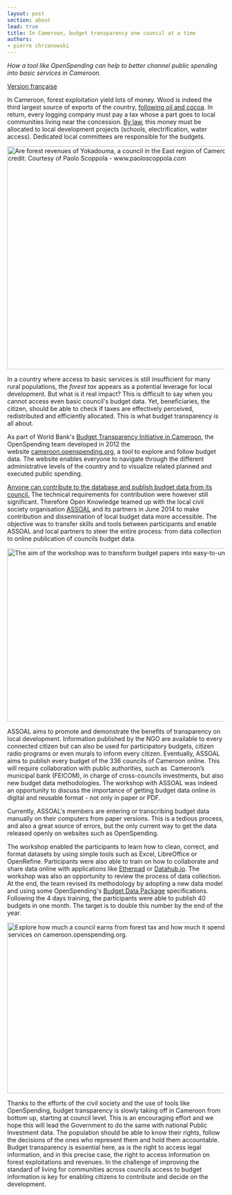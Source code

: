 ```yaml
---
layout: post
section: about
lead: true
title: In Cameroon, budget transparency one council at a time
authors:
- pierre chrzanowski
---
```

<em>How a tool like OpenSpending can help to better channel public spending into basic services in Cameroon.</em>

<a href="http://community.openspending.org/2014/08/au-cameroun-la-transparence-budgetaire-village-par-village/" target="_blank">Version française</a>

<p dir="ltr">In Cameroon, forest exploitation yield lots of money. Wood is indeed the third largest source of exports of the country, <a href="http://atlas.media.mit.edu/explore/tree_map/hs/export/cmr/all/show/2010/" target="_blank">following oil and cocoa</a>. In return, every logging company must pay a tax whose a part goes to local communities living near the concession. <a href="http://www.droit-afrique.com/images/textes/Cameroun/Cameroun%20-%20Loi%20foret.pdf" target="_blank">By law</a>, this money must be allocated to local development projects (schools, electrification, water access). Dedicated local committees are responsible for the budgets.

<a href="http://0.0.0.0:8080/wp-content/uploads/2014/08/Yokadouma.jpg"><img title="Are forest revenues of Yokadouma, a council in the East region of Cameroon, invested in basic services? Image credit: Courtesy of Paolo Scoppola - www.paoloscoppola.com" alt="Are forest revenues of Yokadouma, a council in the East region of Cameroon, invested in basic services? Image credit: Courtesy of Paolo Scoppola - www.paoloscoppola.com" src="http://0.0.0.0:8080/wp-content/uploads/2014/08/Yokadouma.jpg" width="800" height="515" /></a>

<p dir="ltr">In a country where access to basic services is still insufficient for many rural populations, the <em>forest tax</em> appears as a potential leverage for local development. But what is it real impact? This is difficult to say when you cannot access even basic council's budget data. Yet, beneficiaries, the citizen, should be able to check if taxes are effectively perceived, redistributed and efficiently allocated. This is what budget transparency is all about.

<p dir="ltr">As part of World Bank's <a href="http://www.worldbank.org/en/topic/socialdevelopment/publication/budget-transparency-initiative" target="_blank">Budget Transparency Initiative in Cameroon</a>, the OpenSpending team developed in 2012 the website <a href="http://cameroon.openspending.org/fr/" target="_blank">cameroon.openspending.org</a>, a tool to explore and follow budget data. The website enables everyone to navigate through the different administrative levels of the country and to visualize related planned and executed public spending.

<p dir="ltr"><a href="http://cameroon.openspending.org/en/contribute.html" target="_blank">Anyone can contribute to the database and publish budget data from its council.</a> The technical requirements for contribution were however still significant. Therefore Open Knowledge teamed up with the local civil society organisation <a href="http://www.assoal.org/" target="_blank">ASSOAL</a> and its partners in June 2014 to make contribution and dissemination of local budget data more accessible. The objective was to transfer skills and tools between participants and enable ASSOAL and local partners to steer the entire process: from data collection to online publication of councils budget data.

<p dir="ltr"><a href="http://0.0.0.0:8080/wp-content/uploads/2014/08/OpenSpendingCameroon.png"><img title="The aim of the workshop was to transform budget papers into easy-to-understand online information. " alt="The aim of the workshop was to transform budget papers into easy-to-understand online information. " src="http://0.0.0.0:8080/wp-content/uploads/2014/08/OpenSpendingCameroon.png" width="800" height="400" /></a>

<p dir="ltr">ASSOAL aims to promote and demonstrate the benefits of transparency on local development. Information published by the NGO are available to every connected citizen but can also be used for participatory budgets, citizen radio programs or even murals to inform every citizen. Eventually, ASSOAL aims to publish every budget of the 336 councils of Cameroon online. This will require collaboration with public authorities, such as  Cameroon’s municipal bank (FEICOM), in charge of cross-councils investments, but also new budget data methodologies. The workshop with ASSOAL was indeed an opportunity to discuss the importance of getting budget data online in digital and reusable format - not only in paper or PDF.

<p dir="ltr">Currently, ASSOAL's members are entering or transcribing budget data manually on their computers from paper versions. This is a tedious process, and also a great source of errors, but the only current way to get the data released openly on websites such as OpenSpending.

<p dir="ltr">The workshop enabled the participants to learn how to clean, correct, and format datasets by using simple tools such as Excel, LibreOffice or OpenRefine. Participants were also able to train on how to collaborate and share data online with applications like <a href="https://pad.okfn.org/p/OpenSpendingCameroon">Etherpad</a> or <a href="http://datahub.io/organization/openspending-cameroon" target="_blank">Datahub.io</a>. The workshop was also an opportunity to review the process of data collection. At the end, the team revised its methodology by adopting a new data model and using some OpenSpending's <a href="https://github.com/openspending/budget-data-package/blob/master/specification.md" target="_blank">Budget Data Package</a> specifications. Following the 4 days training, the participants were able to publish 40 budgets in one month. The target is to double this number by the end of the year.

<p dir="ltr"><a href="http://0.0.0.0:8080/wp-content/uploads/2014/08/redevanceforet.jpg"><img title="Explore how much a council earns from forest tax and how much it spends in basic services on cameroon.openspending.org." alt="Explore how much a council earns from forest tax and how much it spends in basic services on cameroon.openspending.org." src="http://0.0.0.0:8080/wp-content/uploads/2014/08/redevanceforet-1024x683.jpg" width="591" height="394" /></a>

<p dir="ltr">Thanks to the efforts of the civil society and the use of tools like OpenSpending, budget transparency is slowly taking off in Cameroon from bottom up, starting at council level. This is an encouraging effort and we hope this will lead the Government to do the same with national Public Investment data. The population should be able to know their rights, follow the decisions of the ones who represent them and hold them accountable. Budget transparency is essential here, as is the right to access legal information, and in this precise case, the right to access information on forest exploitations and revenues. In the challenge of improving the standard of living for communities across councils access to budget information is key for enabling citizens to contribute and decide on the development.

&nbsp;

&nbsp;

&nbsp;

&nbsp;

